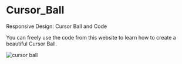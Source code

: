 # Cursor_Ball

Responsive Design: Cursor Ball and Code

 You can freely use the code from this website to learn how to create a beautiful Cursor Ball.
 
![cursor ball](https://github.com/akmweb/cursor_ball/assets/150655160/ac815ffd-e29f-413f-9468-6911562fd80a)
